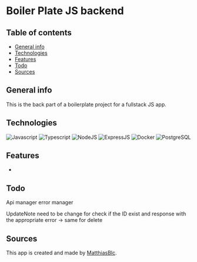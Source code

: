 # Boiler Plate JS backend

## Table of contents

- [General info](#general-info)
- [Technologies](#technologies)
- [Features](#features)
- [Todo](#Todo)
- [Sources](#sources)

## General info

This is the back part of a boilerplate project for a fullstack JS app.

## Technologies

![Javascript](https://img.shields.io/badge/JavaScript-323330?style=for-the-badge&logo=javascript&logoColor=F7DF1E)
![Typescript](https://img.shields.io/badge/TypeScript-007ACC?style=for-the-badge&logo=typescript&logoColor=white)
![NodeJS](https://img.shields.io/badge/Node%20js-339933?style=for-the-badge&logo=nodedotjs&logoColor=white)
![ExpressJS](https://img.shields.io/badge/Express%20js-000000?style=for-the-badge&logo=express&logoColor=white)
![Docker](https://img.shields.io/badge/Docker-2CA5E0?style=for-the-badge&logo=docker&logoColor=white)
![PostgreSQL](https://img.shields.io/badge/PostgreSQL-316192?style=for-the-badge&logo=postgresql&logoColor=white)

## Features

-

## Todo

Api manager error manager

UpdateNote need to be change for check if the ID exist and response with the appropriate error
-> same for delete

## Sources

This app is created and made by [MatthiasBlc](https://github.com/MatthiasBlc).
